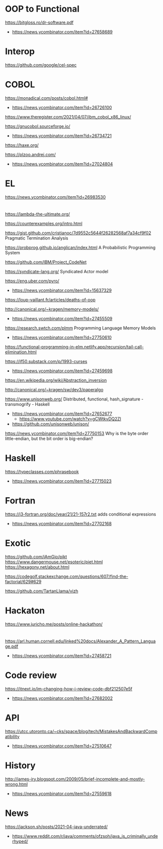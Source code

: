 
# OOP to Functional
https://bitgloss.ro/dr-software.pdf
* https://news.ycombinator.com/item?id=27658689

# Interop
https://github.com/google/cel-spec

# COBOL
https://monadical.com/posts/cobol.html#
* https://news.ycombinator.com/item?id=26726100

https://www.theregister.com/2021/04/07/ibm_cobol_x86_linux/

https://gnucobol.sourceforge.io/
* https://news.ycombinator.com/item?id=26734721

https://haxe.org/

https://plzoo.andrej.com/
* https://news.ycombinator.com/item?id=27024804

# EL
https://news.ycombinator.com/item?id=26983530

#
https://lambda-the-ultimate.org/

https://counterexamples.org/intro.html

https://gist.github.com/cristianoc/7d9552c5644f26282568af7a34cf9f02 Pragmatic Termination Analysis

https://probprog.github.io/anglican/index.html A Probabilistic Programming System

https://github.com/IBM/Project_CodeNet

https://syndicate-lang.org/ Syndicated Actor model

https://eng.uber.com/pyro/
* https://news.ycombinator.com/item?id=15637329

https://loup-vaillant.fr/articles/deaths-of-oop

http://canonical.org/~kragen/memory-models/
* https://news.ycombinator.com/item?id=27455509

https://research.swtch.com/plmm Programming Language Memory Models
* https://news.ycombinator.com/item?id=27750610

https://functional-programming-in-elm.netlify.app/recursion/tail-call-elimination.html

https://if50.substack.com/p/1993-curses
* https://news.ycombinator.com/item?id=27459698

https://en.wikipedia.org/wiki/Abstraction_inversion

http://canonical.org/~kragen/sw/dev3/paperalgo

https://www.unisonweb.org/ Distributed, functional, hash_signature - transmogrify - Haskell
* https://news.ycombinator.com/item?id=27652677
  * https://www.youtube.com/watch?v=gCWtkvDQ2ZI
* https://github.com/unisonweb/unison/

https://news.ycombinator.com/item?id=27750153 Why is the byte order little-endian, but the bit order is big-endian?

# Haskell
https://typeclasses.com/phrasebook
* https://news.ycombinator.com/item?id=27715023

# Fortran
https://j3-fortran.org/doc/year/21/21-157r2.txt adds conditional expressions
* https://news.ycombinator.com/item?id=27702168

# Exotic
https://github.com/iAmGio/pikt
https://www.dangermouse.net/esoteric/piet.html
https://hexagony.net/about.html

https://codegolf.stackexchange.com/questions/607/find-the-factorial/629#629

https://github.com/TartanLlama/vizh

# Hackaton
https://www.juricho.me/posts/online-hackathon/



#
https://arl.human.cornell.edu/linked%20docs/Alexander_A_Pattern_Language.pdf
* https://news.ycombinator.com/item?id=27458721

# Code review
https://itnext.io/im-changing-how-i-review-code-dbf212507e5f
* https://news.ycombinator.com/item?id=27682002

# API
https://utcc.utoronto.ca/~cks/space/blog/tech/MistakesAndBackwardCompatibility
* https://news.ycombinator.com/item?id=27510647

# History
http://james-iry.blogspot.com/2009/05/brief-incomplete-and-mostly-wrong.html
* https://news.ycombinator.com/item?id=27559618

# News
https://jackson.sh/posts/2021-04-java-underrated/
* https://www.reddit.com/r/java/comments/ofzsoh/java_is_criminally_underhyped/


